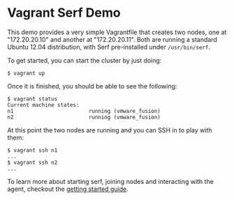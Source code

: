 # Vagrant Serf Demo

This demo provides a very simple Vagrantfile that creates two nodes,
one at "172.20.20.10" and another at "172.20.20.11". Both are running
a standard Ubuntu 12.04 distribution, with Serf pre-installed under
`/usr/bin/serf`.

To get started, you can start the cluster by just doing:

    $ vagrant up

Once it is finished, you should be able to see the following:

    $ vagrant status
    Current machine states:
    n1                        running (vmware_fusion)
    n2                        running (vmware_fusion)

At this point the two nodes are running and you can SSH in to play with them:

    $ vagrant ssh n1
    ...
    $ vagrant ssh n2
    ...

To learn more about starting serf, joining nodes and interacting with the agent,
checkout the [getting started guide](https://github.com/hashicorp/serf/docs/intro/getting-started/install.html).
